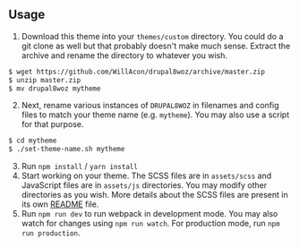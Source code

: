
## Usage

1. Download this theme into your `themes/custom` directory. You could do a git clone as well but that probably doesn't make much sense. Extract the archive and rename the directory to whatever you wish.

```bash
$ wget https://github.com/WillAcon/drupal8woz/archive/master.zip
$ unzip master.zip
$ mv drupal8woz mytheme
```

2. Next, rename various instances of `DRUPAL8WOZ` in filenames and config files to match your theme name (e.g. `mytheme`). You may also use a script for that purpose.

```bash
$ cd mytheme
$ ./set-theme-name.sh mytheme
```

3. Run `npm install` / `yarn install`
4. Start working on your theme. The SCSS files are in `assets/scss` and JavaScript files are in `assets/js` directories. You may modify other directories as you wish. More details about the SCSS files are present in its own [README](assets/scss/README.md) file.
5. Run `npm run dev` to run webpack in development mode. You may also watch for changes using `npm run watch`. For production mode, run `npm run production`.
